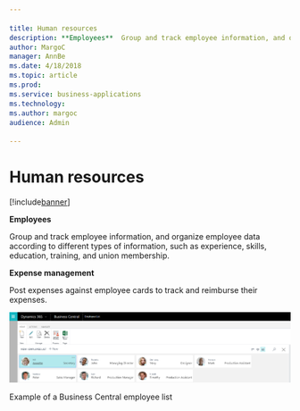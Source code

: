 ```yaml
---

title: Human resources
description: **Employees**  Group and track employee information, and organize employee data according to different types of information, such as experience, skills, education, training, and union membership.
author: MargoC
manager: AnnBe
ms.date: 4/18/2018
ms.topic: article
ms.prod: 
ms.service: business-applications
ms.technology: 
ms.author: margoc
audience: Admin

---
```

#  Human resources




[!include[banner](../../../includes/banner.md)]

**Employees**

Group and track employee information, and organize employee data according to
different types of information, such as experience, skills, education, training,
and union membership.

**Expense management**

Post expenses against employee cards to track and reimburse their expenses.

![A screenshot of a Business Central employee list](media/human-resources-1.png "A screenshot of a Business Central employee list")
<!-- SMB_BusinessCentral_EmployeeList_A.png -->


Example of a Business Central employee list
